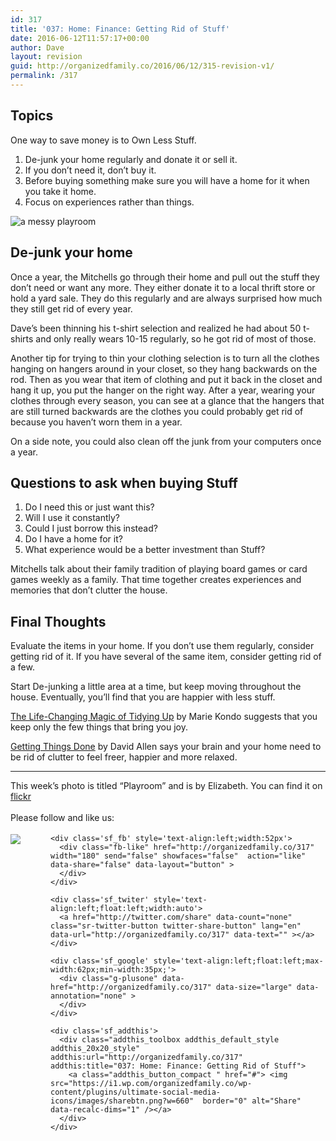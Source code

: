 ```yaml
---
id: 317
title: '037: Home: Finance: Getting Rid of Stuff'
date: 2016-06-12T11:57:17+00:00
author: Dave
layout: revision
guid: http://organizedfamily.co/2016/06/12/315-revision-v1/
permalink: /317
---
```

## Topics

One way to save money is to Own Less Stuff.

  1. De-junk your home regularly and donate it or sell it.
  2. If you don&#8217;t need it, don&#8217;t buy it.
  3. Before buying something make sure you will have a home for it when you take it home.
  4. Focus on experiences rather than things.

<img src="https://i0.wp.com/organizedfamily.co/wp-content/uploads/2016/06/playroom.jpg?w=660" alt="a messy playroom" data-recalc-dims="1" /> 

## De-junk your home

Once a year, the Mitchells go through their home and pull out the stuff they don&#8217;t need or want any more. They either donate it to a local thrift store or hold a yard sale. They do this regularly and are always surprised how much they still get rid of every year.

Dave&#8217;s been thinning his t-shirt selection and realized he had about 50 t-shirts and only really wears 10-15 regularly, so he got rid of most of those.

Another tip for trying to thin your clothing selection is to turn all the clothes hanging on hangers around in your closet, so they hang backwards on the rod. Then as you wear that item of clothing and put it back in the closet and hang it up, you put the hanger on the right way. After a year, wearing your clothes through every season, you can see at a glance that the hangers that are still turned backwards are the clothes you could probably get rid of because you haven&#8217;t worn them in a year.

On a side note, you could also clean off the junk from your computers once a year.

## Questions to ask when buying Stuff

  1. Do I need this or just want this?
  2. Will I use it constantly?
  3. Could I just borrow this instead?
  4. Do I have a home for it?
  5. What experience would be a better investment than Stuff?

Mitchells talk about their family tradition of playing board games or card games weekly as a family. That time together creates experiences and memories that don&#8217;t clutter the house.

## Final Thoughts

Evaluate the items in your home. If you don&#8217;t use them regularly, consider getting rid of it. If you have several of the same item, consider getting rid of a few.

Start De-junking a little area at a time, but keep moving throughout the house. Eventually, you&#8217;ll find that you are happier with less stuff.

[The Life-Changing Magic of Tidying Up](http://www.amazon.com/dp/1607747308/?tag=digitalbias-20) by Marie Kondo suggests that you keep only the few things that bring you joy.

[Getting Things Done](http://www.amazon.com/dp/0143126563/?tag=digitalbias-20) by David Allen says your brain and your home need to be rid of clutter to feel freer, happier and more relaxed.

* * *

This week’s photo is titled “Playroom” and is by Elizabeth. You can find it on [flickr](https://www.flickr.com/photos/table4five/377763536)

<div class='sfsi_Sicons' style='width: 100%; display: inline-block; vertical-align: middle; text-align:left'>
  <div style='margin:0px 8px 0px 0px; line-height: 24px'>
    <span>Please follow and like us:</span>
  </div>
  
  <div class='sfsi_socialwpr'>
    <div class='sf_subscrbe' style='text-align:left;float:left;width:64px'>
      <a href="http://www.specificfeeds.com/widget/emailsubscribe/MTc5ODgx/OA==/" target="_blank"><img src="https://i2.wp.com/organizedfamily.co/wp-content/plugins/ultimate-social-media-icons/images/follow_subscribe.png?w=660" data-recalc-dims="1" /></a>
    </div>
    
    <div class='sf_fb' style='text-align:left;width:52px'>
      <div class="fb-like" href="http://organizedfamily.co/317" width="180" send="false" showfaces="false"  action="like" data-share="false" data-layout="button" >
      </div>
    </div>
    
    <div class='sf_twiter' style='text-align:left;float:left;width:auto'>
      <a href="http://twitter.com/share" data-count="none" class="sr-twitter-button twitter-share-button" lang="en" data-url="http://organizedfamily.co/317" data-text="" ></a>
    </div>
    
    <div class='sf_google' style='text-align:left;float:left;max-width:62px;min-width:35px;'>
      <div class="g-plusone" data-href="http://organizedfamily.co/317" data-size="large" data-annotation="none" >
      </div>
    </div>
    
    <div class='sf_addthis'>
      <div class="addthis_toolbox addthis_default_style addthis_20x20_style" addthis:url="http://organizedfamily.co/317" addthis:title="037: Home: Finance: Getting Rid of Stuff">
        <a class="addthis_button_compact " href="#"> <img src="https://i1.wp.com/organizedfamily.co/wp-content/plugins/ultimate-social-media-icons/images/sharebtn.png?w=660"  border="0" alt="Share" data-recalc-dims="1" /></a>
      </div>
    </div>
  </div>
</div>